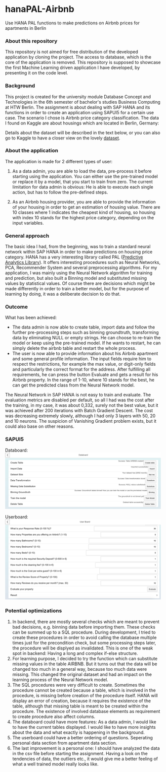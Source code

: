 # hanaPAL-Airbnb
Use HANA PAL functions to make predictions on Airbnb prices for apartments in Berlin

### About this repository
This repository is not aimed for free distribution of the developed application by cloning the project. The access to database, which is the core of the application is removed. This repository is supposed to showcase the first Machine Learning driven application I have developed, by presenting it on the code level.

### Background
This project is created for the university module Database Concept and Technologies in the 6th semester of bachelor's studies Business Computing at HTW Berlin. The assignment is about dealing with SAP HANA and its functions in order to create an application using SAPUI5 for a certain use case. The scenario I chose is Airbnb price category classification. The data I found on Kaggle are about housings which are located in Berlin, Germany:

Details about the dataset will be described in the text below, or you can also go to Kaggle to have a closer view on the lovely [dataset](https://www.kaggle.com/brittabettendorf/berlin-airbnb-data#listings_summary.csv).

### About the application
The application is made for 2 different types of user: 

1. As a data admin, you are able to load the data, pre-process it before starting using the application. You can either use the pre-trained model or replace it by a model, that you start to train from zero. The current limitation for data admin is obvious: He is able to execute each single action, but has to follow the pre-defined steps.

2. As an Airbnb housing provider, you are able to provide the information of your housing in order to get an estimation of housing value. There are 10 classes where 1 indicates the cheapest kind of housing, so housing with index 10 stands for the highest price category, depending on the input variables. 

### General approach

The basic idea I had, from the beginning, was to train a standard neural network within SAP HANA in order to make predictions on housing price category. HANA has a very interesting library called PAL ([Predictive Analytics Library](https://help.sap.com/viewer/2cfbc5cf2bc14f028cfbe2a2bba60a50/2.0.03/en-US/c9eeed704f3f4ec39441434db8a874ad.html)). It offers interesting procedures such as Neural Networks, PCA, Recommender System and several preprocessing algorithms. For my application, I was mainly using the Neural Network algorithm for training and prediction, but also built a Binning model and substituted missing values by statistical values. Of course there are decisions which might be made differently in order to train a better model, but for the purpose of learning by doing, it was a deliberate decision to do that.

### Outcome

What has been achieved:
- The data admin is now able to create table, import data and follow the further pre-processing steps such as binning groundtruth, transforming data by eliminating NULL or empty strings. He can choose to re-train the model or keep using the pre-trained model. If he wants to restart, he can simply delete the airbnb table and restart the whole process.
- The user is now able to provide information about his Airbnb apartment and some general profile information. The input fields require him to respect the restrictions, for example the max value, or digit-only fields and particularly the correct format for the address. After fulfilling all requirements, he can press the button Evaluate and gets a result for his Airbnb property. In the range of 1-10, where 10 stands for the best, he can get the predicted class from the Neural Network model.

The Neural Network in SAP HANA is not easy to train and evaluate. The evaluation metrics are disabled per default, so all I had was the cost after the training, in my case, it was about 0,332, surely not the best value, but it was achieved after 200 iterations with Batch Gradient Descent. The cost was decreasing extremely slowly, although I had only 3 layers with 50, 20 and 10 neurons. The suspicion of Vanishing Gradient problem exists, but it could also base on other reasons. 

### SAPUI5

Databoard:
![databoard](images/Databoard.jpg)

Userboard:
![userboard](images/Userboard.jpg)

### Potential optimizations
1. In backend, there are mostly several checks which are meant to prevent bad decisions, e.g. binning data before importing them. These checks can be summed up to a SQL procedure. During development, I tried to create these procedures in order to avoid calling the database multiple times just for the precondition check, but some processing steps later, the procedure will be displyed as invalidated. This is one of the weak spot in backend: Having a long and complex if-else structure.
2. For learning purpose, I decided to try the function which can substitute missing values in the table AIRBNB. But it turns out that the data will be changed too much in a general way, because too much data were missing. This changed the original dataset and had an impact on the learning process of the Neural Network model. 
3. The SQL procedures were very difficult to create. Sometimes the procedure cannot be created because a table, which is involved in the procedure, is missing before creation of the procedure itself. HANA will display an error of creation, because it requires the existence of the table, although that missing table is meant to be created within the procedure. The existence of involved database elements as requirement to create procedure also affect columns.
4. The databoard could have more features: As a data admin, I would like to have the current tables displayed. I would like to have more insights about the data and what exactly is happening in the background.
5. The userboard could have a better ordering of questions. Seperating personal data section from apartment data section.
6. The last improvement is a personal one: I should have analyzed the data in the csv file before starting the assignment. Having a look on the tendencies of data, the outliers etc., it would give me a better feeling of what a well trained model really looks like. 